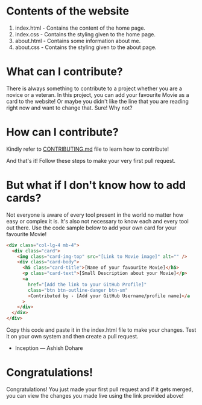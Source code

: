 # Contents of the website

1. index.html - Contains the content of the home page.
2. index.css - Contains the styling given to the home page.
3. about.html - Contains some information about me.
4. about.css - Contains the styling given to the about page.


# What can I contribute?

There is always something to contribute to a project whether you are a novice or a veteran. In this project, you can add your favourite Movie as a card to the website! Or maybe you didn't like the line that you are reading right now and want to change that. Sure! Why not?

# How can I contribute?
Kindly refer to [CONTRIBUTING.md](https://github.com/Anikkkkettt/MovieHub/blob/master/Contributing.md) file to learn how to contribute!

And that's it!
Follow these steps to make your very first pull request.

# But what if I don't know how to add cards?

Not everyone is aware of every tool present in the world no matter how easy or complex it is. It's also not necessary to know each and every tool out there. Use the code sample below to add your own card for your favourite Movie!

```html
<div class="col-lg-4 mb-4">
  <div class="card">
    <img class="card-img-top" src="[Link to Movie image]" alt="" />
    <div class="card-body">
      <h5 class="card-title">[Name of your favourite Movie]</h5>
      <p class="card-text">[Small Description about your Movie]</p>
      <a
        href="[Add the link to your GitHub Profile]"
        class="btn btn-outline-danger btn-sm"
        >Contributed by - [Add your GitHub Username/profile name]</a
      >
    </div>
  </div>
</div>
```

Copy this code and paste it in the index.html file to make your changes. Test it on your own system and then create a pull request.
- Inception — Ashish Dohare

# Congratulations!

Congratulations! You just made your first pull request and if it gets merged, you can view the changes you made live using the link provided above!
